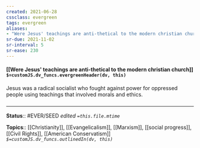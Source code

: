 ```yaml
---
created: 2021-06-28
cssclass: evergreen
tags: evergreen
aliases:
- "Were Jesus' teachings are anti-thetical to the modern christian church?"
sr-due: 2021-11-02
sr-interval: 5
sr-ease: 230
---
```


#### [[Were Jesus' teachings are anti-thetical to the modern christian church]] `$=customJS.dv_funcs.evergreenHeader(dv, this)`

Jesus was a radical socialist who fought against power for oppressed people using teachings that involved morals and ethics. 

### <hr class="footnote"/>

**Status**:: #EVER/SEED
*edited `=this.file.mtime`*

**Topics**:: [[Christianity]], [[Evangelicalism]], [[Marxism]], [[social progress]],  [[Civil Rights]], [[American Conservatism]]
*`$=customJS.dv_funcs.outlinedIn(dv, this)`*


